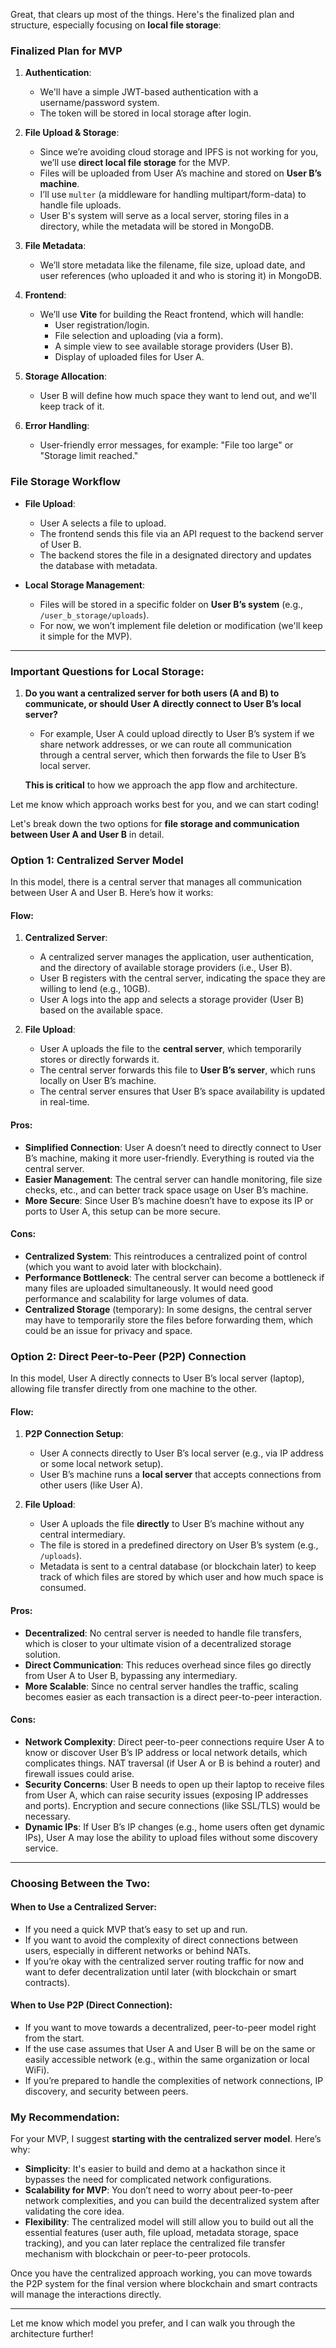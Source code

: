 Great, that clears up most of the things. Here's the finalized plan and structure, especially focusing on **local file storage**:

### Finalized Plan for MVP

1. **Authentication**: 
   - We'll have a simple JWT-based authentication with a username/password system.
   - The token will be stored in local storage after login.

2. **File Upload & Storage**:
   - Since we’re avoiding cloud storage and IPFS is not working for you, we’ll use **direct local file storage** for the MVP.
   - Files will be uploaded from User A’s machine and stored on **User B’s machine**.
   - I’ll use `multer` (a middleware for handling multipart/form-data) to handle file uploads.
   - User B's system will serve as a local server, storing files in a directory, while the metadata will be stored in MongoDB.

3. **File Metadata**:
   - We’ll store metadata like the filename, file size, upload date, and user references (who uploaded it and who is storing it) in MongoDB.

4. **Frontend**:
   - We’ll use **Vite** for building the React frontend, which will handle:
     - User registration/login.
     - File selection and uploading (via a form).
     - A simple view to see available storage providers (User B).
     - Display of uploaded files for User A.

5. **Storage Allocation**:
   - User B will define how much space they want to lend out, and we'll keep track of it.

6. **Error Handling**:
   - User-friendly error messages, for example: "File too large" or "Storage limit reached."

### File Storage Workflow

- **File Upload**: 
   - User A selects a file to upload.
   - The frontend sends this file via an API request to the backend server of User B.
   - The backend stores the file in a designated directory and updates the database with metadata.
   
- **Local Storage Management**:
   - Files will be stored in a specific folder on **User B’s system** (e.g., `/user_b_storage/uploads`).
   - For now, we won’t implement file deletion or modification (we'll keep it simple for the MVP).

---

### Important Questions for Local Storage:
1. **Do you want a centralized server for both users (A and B) to communicate, or should User A directly connect to User B’s local server?**
   - For example, User A could upload directly to User B’s system if we share network addresses, or we can route all communication through a central server, which then forwards the file to User B’s local server.
  
   **This is critical** to how we approach the app flow and architecture.

Let me know which approach works best for you, and we can start coding!



Let's break down the two options for **file storage and communication between User A and User B** in detail.

### Option 1: **Centralized Server Model**

In this model, there is a central server that manages all communication between User A and User B. Here’s how it works:

#### Flow:
1. **Centralized Server**:
   - A centralized server manages the application, user authentication, and the directory of available storage providers (i.e., User B).
   - User B registers with the central server, indicating the space they are willing to lend (e.g., 10GB).
   - User A logs into the app and selects a storage provider (User B) based on the available space.
   
2. **File Upload**:
   - User A uploads the file to the **central server**, which temporarily stores or directly forwards it.
   - The central server forwards this file to **User B’s server**, which runs locally on User B’s machine.
   - The central server ensures that User B’s space availability is updated in real-time.

#### Pros:
- **Simplified Connection**: User A doesn’t need to directly connect to User B’s machine, making it more user-friendly. Everything is routed via the central server.
- **Easier Management**: The central server can handle monitoring, file size checks, etc., and can better track space usage on User B’s machine.
- **More Secure**: Since User B’s machine doesn’t have to expose its IP or ports to User A, this setup can be more secure.

#### Cons:
- **Centralized System**: This reintroduces a centralized point of control (which you want to avoid later with blockchain).
- **Performance Bottleneck**: The central server can become a bottleneck if many files are uploaded simultaneously. It would need good performance and scalability for large volumes of data.
- **Centralized Storage** (temporary): In some designs, the central server may have to temporarily store the files before forwarding them, which could be an issue for privacy and space.

### Option 2: **Direct Peer-to-Peer (P2P) Connection**

In this model, User A directly connects to User B’s local server (laptop), allowing file transfer directly from one machine to the other.

#### Flow:
1. **P2P Connection Setup**:
   - User A connects directly to User B’s local server (e.g., via IP address or some local network setup).
   - User B’s machine runs a **local server** that accepts connections from other users (like User A).
   
2. **File Upload**:
   - User A uploads the file **directly** to User B’s machine without any central intermediary.
   - The file is stored in a predefined directory on User B’s system (e.g., `/uploads`).
   - Metadata is sent to a central database (or blockchain later) to keep track of which files are stored by which user and how much space is consumed.

#### Pros:
- **Decentralized**: No central server is needed to handle file transfers, which is closer to your ultimate vision of a decentralized storage solution.
- **Direct Communication**: This reduces overhead since files go directly from User A to User B, bypassing any intermediary.
- **More Scalable**: Since no central server handles the traffic, scaling becomes easier as each transaction is a direct peer-to-peer interaction.

#### Cons:
- **Network Complexity**: Direct peer-to-peer connections require User A to know or discover User B’s IP address or local network details, which complicates things. NAT traversal (if User A or B is behind a router) and firewall issues could arise.
- **Security Concerns**: User B needs to open up their laptop to receive files from User A, which can raise security issues (exposing IP addresses and ports). Encryption and secure connections (like SSL/TLS) would be necessary.
- **Dynamic IPs**: If User B’s IP changes (e.g., home users often get dynamic IPs), User A may lose the ability to upload files without some discovery service.
  
---

### Choosing Between the Two:

#### **When to Use a Centralized Server**:
- If you need a quick MVP that’s easy to set up and run.
- If you want to avoid the complexity of direct connections between users, especially in different networks or behind NATs.
- If you’re okay with the centralized server routing traffic for now and want to defer decentralization until later (with blockchain or smart contracts).

#### **When to Use P2P (Direct Connection)**:
- If you want to move towards a decentralized, peer-to-peer model right from the start.
- If the use case assumes that User A and User B will be on the same or easily accessible network (e.g., within the same organization or local WiFi).
- If you’re prepared to handle the complexities of network connections, IP discovery, and security between peers.

### My Recommendation:

For your MVP, I suggest **starting with the centralized server model**. Here’s why:
- **Simplicity**: It's easier to build and demo at a hackathon since it bypasses the need for complicated network configurations.
- **Scalability for MVP**: You don’t need to worry about peer-to-peer network complexities, and you can build the decentralized system after validating the core idea.
- **Flexibility**: The centralized model will still allow you to build out all the essential features (user auth, file upload, metadata storage, space tracking), and you can later replace the centralized file transfer mechanism with blockchain or peer-to-peer protocols.
  
Once you have the centralized approach working, you can move towards the P2P system for the final version where blockchain and smart contracts will manage the interactions directly.

---

Let me know which model you prefer, and I can walk you through the architecture further!